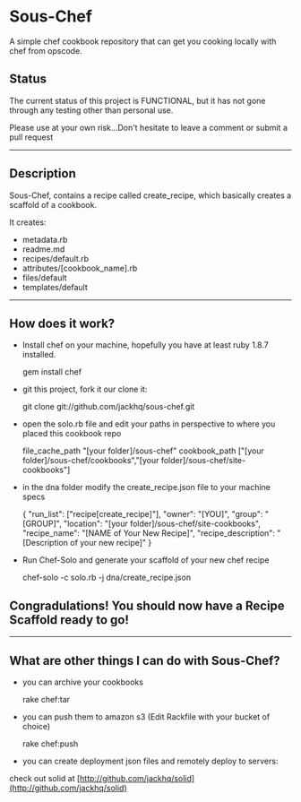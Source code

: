 # Sous-Chef

A simple chef cookbook repository that can get you cooking locally with chef from opscode.

## Status

The current status of this project is FUNCTIONAL, but it has not gone through any testing other than personal use.

Please use at your own risk...Don't hesitate to leave a comment or submit a pull request 

---

## Description

Sous-Chef, contains a recipe called create_recipe, which basically creates a scaffold of a cookbook.

It creates:

* metadata.rb
* readme.md
* recipes/default.rb
* attributes/[cookbook_name].rb
* files/default
* templates/default

---

## How does it work?

* Install chef on your machine, hopefully you have at least ruby 1.8.7 installed.

    gem install chef
    
* git this project, fork it our clone it:

    git clone git://github.com/jackhq/sous-chef.git
    
* open the solo.rb file and edit your paths in perspective to where you placed this cookbook repo

    file_cache_path "[your folder]/sous-chef"
    cookbook_path ["[your folder]/sous-chef/cookbooks","[your folder]/sous-chef/site-cookbooks"]

* in the dna folder modify the create_recipe.json file to your machine specs

    {
      "run_list": ["recipe[create_recipe]"],
      "owner": "[YOU]",
      "group": "[GROUP]",
      "location": "[your folder]/sous-chef/site-cookbooks",
      "recipe_name": "[NAME of Your New Recipe]",
      "recipe_description": "[Description of your new recipe]"
    }


* Run Chef-Solo and generate your scaffold of your new chef recipe

    chef-solo -c solo.rb -j dna/create_recipe.json
    
    
## Congradulations! You should now have a Recipe Scaffold ready to go!

---

## What are other things I can do with Sous-Chef?

* you can archive your cookbooks

    rake chef:tar

* you can push them to amazon s3 (Edit Rackfile with your bucket of choice)

    rake chef:push
    
* you can create deployment json files and remotely deploy to servers:

check out solid at [http://github.com/jackhq/solid](http://github.com/jackhq/solid)

